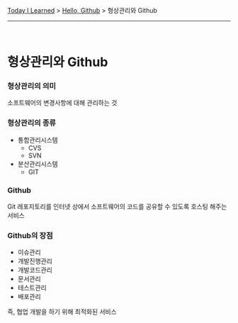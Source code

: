 [Today I Learned](/README.md) > [Hello, Github](/Git/Hello%20Github/README.md) > 형상관리와 Github

---

</br>

# 형상관리와 Github

### 형상관리의 의미
소프트웨어의 변경사항에 대해 관리하는 것

### 형상관리의 종류

- 통합관리시스템
    - CVS
    - SVN
- 분산관리시스템
    - GIT

### Github
Git 레포지토리를 인터넷 상에서 소프트웨어의 코드를 공유할 수 있도록 호스팅 해주는 서비스

### Github의 장점
- 이슈관리
- 개발진행관리
- 개발코드관리
- 문서관리
- 테스트관리
- 배포관리

즉, 협업 개발을 하기 위해 최적화된 서비스